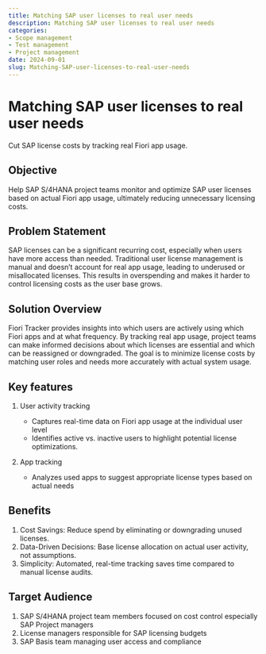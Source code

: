 ```yaml
---
title: Matching SAP user licenses to real user needs
description: Matching SAP user licenses to real user needs
categories: 
- Scope management
- Test management
- Project management
date: 2024-09-01
slug: Matching-SAP-user-licenses-to-real-user-needs
---
```

# Matching SAP user licenses to real user needs

Cut SAP license costs by tracking real Fiori app usage.

<!-- more -->

## Objective 
Help SAP S/4HANA project teams monitor and optimize SAP user licenses based on actual Fiori app usage, ultimately reducing unnecessary licensing costs.

## Problem Statement
SAP licenses can be a significant recurring cost, especially when users have more access than needed. Traditional user license management is manual and doesn’t account for real app usage, leading to underused or misallocated licenses. This results in overspending and makes it harder to control licensing costs as the user base grows.

## Solution Overview
Fiori Tracker provides insights into which users are actively using which Fiori apps and at what frequency. By tracking real app usage, project teams can make informed decisions about which licenses are essential and which can be reassigned or downgraded. The goal is to minimize license costs by matching user roles and needs more accurately with actual system usage.

## Key features

1. User activity tracking

    - Captures real-time data on Fiori app usage at the individual user level
    - Identifies active vs. inactive users to highlight potential license optimizations.

2. App tracking

    - Analyzes used apps to suggest appropriate license types based on actual needs


## Benefits

1. Cost Savings: Reduce spend by eliminating or downgrading unused licenses.
2. Data-Driven Decisions: Base license allocation on actual user activity, not assumptions.
3. Simplicity: Automated, real-time tracking saves time compared to manual license audits.

## Target Audience

1. SAP S/4HANA project team members focused on cost control especially SAP Project managers
2. License managers responsible for SAP licensing budgets
3. SAP Basis team managing user access and compliance